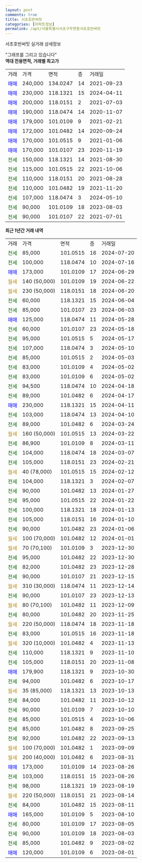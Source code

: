 ```yaml
---
layout: post
comments: true
title: 서초호반써밋
categories: [아파트정보]
permalink: /apt/서울특별시서초구우면동서초호반써밋
---
```


서초호반써밋 실거래 상세정보

<script type="text/javascript">
  google.charts.load('current', {'packages':['line', 'corechart']});
  google.charts.setOnLoadCallback(drawChart);

  function drawChart() {
    var data = new google.visualization.DataTable();
    data.addColumn('date', '거래일');
    data.addColumn('number', "매매");
    data.addColumn('number', "전세");
    data.addColumn('number', "전매");

    data.addRows([[new Date(Date.parse("2024-07-20")), null, 85000, null], [new Date(Date.parse("2024-07-16")), null, 100000, null], [new Date(Date.parse("2024-06-29")), 173000, null, null], [new Date(Date.parse("2024-06-22")), null, null, null], [new Date(Date.parse("2024-06-20")), null, null, null], [new Date(Date.parse("2024-06-04")), null, 60000, null], [new Date(Date.parse("2024-06-03")), null, 85000, null], [new Date(Date.parse("2024-05-28")), 125000, null, null], [new Date(Date.parse("2024-05-18")), null, 60000, null], [new Date(Date.parse("2024-05-17")), null, 95000, null], [new Date(Date.parse("2024-05-10")), null, 107000, null], [new Date(Date.parse("2024-05-03")), null, 85000, null], [new Date(Date.parse("2024-05-02")), null, 83000, null], [new Date(Date.parse("2024-05-02")), null, 83000, null], [new Date(Date.parse("2024-04-18")), null, 94500, null], [new Date(Date.parse("2024-04-17")), null, 89000, null], [new Date(Date.parse("2024-04-11")), 230000, null, null], [new Date(Date.parse("2024-04-10")), null, 103000, null], [new Date(Date.parse("2024-03-24")), null, 89000, null], [new Date(Date.parse("2024-03-22")), null, null, null], [new Date(Date.parse("2024-03-11")), null, 86900, null], [new Date(Date.parse("2024-03-07")), null, 104000, null], [new Date(Date.parse("2024-02-21")), null, 105000, null], [new Date(Date.parse("2024-02-12")), null, null, null], [new Date(Date.parse("2024-02-07")), null, 104000, null], [new Date(Date.parse("2024-01-27")), null, 90000, null], [new Date(Date.parse("2024-01-22")), null, 95000, null], [new Date(Date.parse("2024-01-13")), null, 100000, null], [new Date(Date.parse("2024-01-10")), null, 105000, null], [new Date(Date.parse("2024-01-06")), null, 90000, null], [new Date(Date.parse("2024-01-01")), null, null, null], [new Date(Date.parse("2023-12-30")), null, null, null], [new Date(Date.parse("2023-12-30")), null, 95000, null], [new Date(Date.parse("2023-12-28")), null, 82000, null], [new Date(Date.parse("2023-12-15")), null, 90000, null], [new Date(Date.parse("2023-12-14")), null, null, null], [new Date(Date.parse("2023-12-13")), null, 90000, null], [new Date(Date.parse("2023-12-09")), null, null, null], [new Date(Date.parse("2023-11-25")), null, 80000, null], [new Date(Date.parse("2023-11-18")), null, null, null], [new Date(Date.parse("2023-11-18")), null, 83000, null], [new Date(Date.parse("2023-11-13")), null, null, null], [new Date(Date.parse("2023-11-10")), null, 110000, null], [new Date(Date.parse("2023-11-08")), null, 105000, null], [new Date(Date.parse("2023-10-30")), 179900, null, null], [new Date(Date.parse("2023-10-17")), null, 94000, null], [new Date(Date.parse("2023-10-13")), null, null, null], [new Date(Date.parse("2023-10-12")), null, 84000, null], [new Date(Date.parse("2023-10-10")), null, 90000, null], [new Date(Date.parse("2023-10-06")), null, 85000, null], [new Date(Date.parse("2023-09-25")), null, 85000, null], [new Date(Date.parse("2023-09-13")), null, 92000, null], [new Date(Date.parse("2023-09-09")), null, null, null], [new Date(Date.parse("2023-08-31")), null, null, null], [new Date(Date.parse("2023-08-26")), 173000, null, null], [new Date(Date.parse("2023-08-26")), null, 103000, null], [new Date(Date.parse("2023-08-19")), null, 98000, null], [new Date(Date.parse("2023-08-14")), null, null, null], [new Date(Date.parse("2023-08-11")), null, 84000, null], [new Date(Date.parse("2023-08-10")), 165000, null, null], [new Date(Date.parse("2023-08-05")), null, 80000, null], [new Date(Date.parse("2023-08-03")), null, 90000, null], [new Date(Date.parse("2023-08-02")), null, 85000, null], [new Date(Date.parse("2023-08-01")), 120000, null, null]]);

    var options = {
      hAxis: {
        format: 'yyyy/MM/dd'
      },    
      lineWidth: 0,
      pointsVisible: true,    
      title: '최근 1년간 유형별 실거래가 분포',
      legend: { position: 'bottom' }
    };

    var formatter = new google.visualization.NumberFormat({pattern:'###,###'} );
    formatter.format(data, 1);
    formatter.format(data, 2);
    
    setTimeout(function() {
        var chart = new google.visualization.LineChart(document.getElementById('columnchart_material'));
        chart.draw(data, (options));
        document.getElementById('loading').style.display = 'none';
    }, 200);
  }
</script>


<div id="loading" style="z-index:20; display: block; margin-left: 0px">"그래프를 그리고 있습니다"</div>
<div id="columnchart_material" style="width: 95%; margin-left: 0px; display: block"></div>
<!-- contents start -->
<b>역대 전용면적, 거래별 최고가</b>
<table class="sortable">
    <tr>
      <td>거래</td>
      <td>가격</td>
      <td>면적</td>
      <td>층</td>
      <td>거래일</td>
    </tr>
        <tr>
          <td><a style="color: blue">매매</a></td>
          <td>240,000</td>
          <td>134.0247</td>
          <td>14</td>
          <td>2021-09-23</td>
        </tr>            <tr>
          <td><a style="color: blue">매매</a></td>
          <td>230,000</td>
          <td>118.1321</td>
          <td>15</td>
          <td>2024-04-11</td>
        </tr>            <tr>
          <td><a style="color: blue">매매</a></td>
          <td>200,000</td>
          <td>118.0151</td>
          <td>2</td>
          <td>2021-07-03</td>
        </tr>            <tr>
          <td><a style="color: blue">매매</a></td>
          <td>190,000</td>
          <td>118.0474</td>
          <td>14</td>
          <td>2020-11-07</td>
        </tr>            <tr>
          <td><a style="color: blue">매매</a></td>
          <td>179,000</td>
          <td>101.0109</td>
          <td>9</td>
          <td>2021-02-21</td>
        </tr>            <tr>
          <td><a style="color: blue">매매</a></td>
          <td>172,000</td>
          <td>101.0482</td>
          <td>14</td>
          <td>2020-09-24</td>
        </tr>            <tr>
          <td><a style="color: blue">매매</a></td>
          <td>170,000</td>
          <td>101.0515</td>
          <td>9</td>
          <td>2021-01-06</td>
        </tr>            <tr>
          <td><a style="color: blue">매매</a></td>
          <td>170,000</td>
          <td>101.0107</td>
          <td>23</td>
          <td>2020-11-19</td>
        </tr>        
        <tr>
              <td><a style="color: darkgreen">전세</a></td>
              <td>150,000</td>
              <td>118.1321</td>
              <td>14</td>
              <td>2021-08-30</td>
            </tr>            <tr>
              <td><a style="color: darkgreen">전세</a></td>
              <td>115,000</td>
              <td>101.0515</td>
              <td>22</td>
              <td>2021-10-06</td>
            </tr>            <tr>
              <td><a style="color: darkgreen">전세</a></td>
              <td>110,000</td>
              <td>118.0151</td>
              <td>20</td>
              <td>2021-08-28</td>
            </tr>            <tr>
              <td><a style="color: darkgreen">전세</a></td>
              <td>110,000</td>
              <td>101.0482</td>
              <td>19</td>
              <td>2021-11-20</td>
            </tr>            <tr>
              <td><a style="color: darkgreen">전세</a></td>
              <td>107,000</td>
              <td>118.0474</td>
              <td>3</td>
              <td>2024-05-10</td>
            </tr>            <tr>
              <td><a style="color: darkgreen">전세</a></td>
              <td>90,000</td>
              <td>101.0109</td>
              <td>18</td>
              <td>2023-08-03</td>
            </tr>            <tr>
              <td><a style="color: darkgreen">전세</a></td>
              <td>90,000</td>
              <td>101.0107</td>
              <td>22</td>
              <td>2021-07-01</td>
            </tr>        
    
</table>

<b>최근 1년간 거래 내역</b>

<table class="sortable">
    <tr>
      <td>거래</td>
      <td>가격</td>
      <td>면적</td>
      <td>층</td>
      <td>거래일</td>
    </tr>
    <tr>
      <td><a style="color: darkgreen">전세</a></td>
      <td>85,000</td>
      <td>101.0515</td>
      <td>16</td>
      <td>2024-07-20</td>
    </tr>          <tr>
      <td><a style="color: darkgreen">전세</a></td>
      <td>100,000</td>
      <td>118.0474</td>
      <td>10</td>
      <td>2024-07-16</td>
    </tr>          <tr>
      <td><a style="color: blue">매매</a></td>
      <td>173,000</td>
      <td>101.0109</td>
      <td>17</td>
      <td>2024-06-29</td>
    </tr>          <tr>
      <td><a style="color: darkgoldenrod">월세</a></td>
      <td>140 (50,000)</td>
      <td>101.0109</td>
      <td>19</td>
      <td>2024-06-22</td>
    </tr>          <tr>
      <td><a style="color: darkgoldenrod">월세</a></td>
      <td>230 (50,000)</td>
      <td>118.0151</td>
      <td>18</td>
      <td>2024-06-20</td>
    </tr>          <tr>
      <td><a style="color: darkgreen">전세</a></td>
      <td>60,000</td>
      <td>118.1321</td>
      <td>15</td>
      <td>2024-06-04</td>
    </tr>          <tr>
      <td><a style="color: darkgreen">전세</a></td>
      <td>85,000</td>
      <td>101.0107</td>
      <td>23</td>
      <td>2024-06-03</td>
    </tr>          <tr>
      <td><a style="color: blue">매매</a></td>
      <td>125,000</td>
      <td>118.0474</td>
      <td>11</td>
      <td>2024-05-28</td>
    </tr>          <tr>
      <td><a style="color: darkgreen">전세</a></td>
      <td>60,000</td>
      <td>101.0107</td>
      <td>23</td>
      <td>2024-05-18</td>
    </tr>          <tr>
      <td><a style="color: darkgreen">전세</a></td>
      <td>95,000</td>
      <td>101.0515</td>
      <td>5</td>
      <td>2024-05-17</td>
    </tr>          <tr>
      <td><a style="color: darkgreen">전세</a></td>
      <td>107,000</td>
      <td>118.0474</td>
      <td>3</td>
      <td>2024-05-10</td>
    </tr>          <tr>
      <td><a style="color: darkgreen">전세</a></td>
      <td>85,000</td>
      <td>101.0515</td>
      <td>2</td>
      <td>2024-05-03</td>
    </tr>          <tr>
      <td><a style="color: darkgreen">전세</a></td>
      <td>83,000</td>
      <td>101.0109</td>
      <td>4</td>
      <td>2024-05-02</td>
    </tr>          <tr>
      <td><a style="color: darkgreen">전세</a></td>
      <td>83,000</td>
      <td>101.0109</td>
      <td>6</td>
      <td>2024-05-02</td>
    </tr>          <tr>
      <td><a style="color: darkgreen">전세</a></td>
      <td>94,500</td>
      <td>118.0474</td>
      <td>10</td>
      <td>2024-04-18</td>
    </tr>          <tr>
      <td><a style="color: darkgreen">전세</a></td>
      <td>89,000</td>
      <td>101.0482</td>
      <td>6</td>
      <td>2024-04-17</td>
    </tr>          <tr>
      <td><a style="color: blue">매매</a></td>
      <td>230,000</td>
      <td>118.1321</td>
      <td>15</td>
      <td>2024-04-11</td>
    </tr>          <tr>
      <td><a style="color: darkgreen">전세</a></td>
      <td>103,000</td>
      <td>118.0474</td>
      <td>13</td>
      <td>2024-04-10</td>
    </tr>          <tr>
      <td><a style="color: darkgreen">전세</a></td>
      <td>89,000</td>
      <td>101.0482</td>
      <td>6</td>
      <td>2024-03-24</td>
    </tr>          <tr>
      <td><a style="color: darkgoldenrod">월세</a></td>
      <td>160 (50,000)</td>
      <td>101.0515</td>
      <td>13</td>
      <td>2024-03-22</td>
    </tr>          <tr>
      <td><a style="color: darkgreen">전세</a></td>
      <td>86,900</td>
      <td>101.0109</td>
      <td>8</td>
      <td>2024-03-11</td>
    </tr>          <tr>
      <td><a style="color: darkgreen">전세</a></td>
      <td>104,000</td>
      <td>118.0474</td>
      <td>18</td>
      <td>2024-03-07</td>
    </tr>          <tr>
      <td><a style="color: darkgreen">전세</a></td>
      <td>105,000</td>
      <td>118.0151</td>
      <td>23</td>
      <td>2024-02-21</td>
    </tr>          <tr>
      <td><a style="color: darkgoldenrod">월세</a></td>
      <td>40 (78,000)</td>
      <td>101.0515</td>
      <td>15</td>
      <td>2024-02-12</td>
    </tr>          <tr>
      <td><a style="color: darkgreen">전세</a></td>
      <td>104,000</td>
      <td>118.1321</td>
      <td>3</td>
      <td>2024-02-07</td>
    </tr>          <tr>
      <td><a style="color: darkgreen">전세</a></td>
      <td>90,000</td>
      <td>101.0482</td>
      <td>13</td>
      <td>2024-01-27</td>
    </tr>          <tr>
      <td><a style="color: darkgreen">전세</a></td>
      <td>95,000</td>
      <td>101.0515</td>
      <td>22</td>
      <td>2024-01-22</td>
    </tr>          <tr>
      <td><a style="color: darkgreen">전세</a></td>
      <td>100,000</td>
      <td>118.1321</td>
      <td>18</td>
      <td>2024-01-13</td>
    </tr>          <tr>
      <td><a style="color: darkgreen">전세</a></td>
      <td>105,000</td>
      <td>118.0151</td>
      <td>16</td>
      <td>2024-01-10</td>
    </tr>          <tr>
      <td><a style="color: darkgreen">전세</a></td>
      <td>90,000</td>
      <td>101.0482</td>
      <td>23</td>
      <td>2024-01-06</td>
    </tr>          <tr>
      <td><a style="color: darkgoldenrod">월세</a></td>
      <td>100 (70,000)</td>
      <td>101.0482</td>
      <td>12</td>
      <td>2024-01-01</td>
    </tr>          <tr>
      <td><a style="color: darkgoldenrod">월세</a></td>
      <td>70 (70,100)</td>
      <td>101.0109</td>
      <td>3</td>
      <td>2023-12-30</td>
    </tr>          <tr>
      <td><a style="color: darkgreen">전세</a></td>
      <td>95,000</td>
      <td>101.0482</td>
      <td>22</td>
      <td>2023-12-30</td>
    </tr>          <tr>
      <td><a style="color: darkgreen">전세</a></td>
      <td>82,000</td>
      <td>101.0482</td>
      <td>23</td>
      <td>2023-12-28</td>
    </tr>          <tr>
      <td><a style="color: darkgreen">전세</a></td>
      <td>90,000</td>
      <td>101.0107</td>
      <td>21</td>
      <td>2023-12-15</td>
    </tr>          <tr>
      <td><a style="color: darkgoldenrod">월세</a></td>
      <td>310 (30,000)</td>
      <td>118.0474</td>
      <td>11</td>
      <td>2023-12-14</td>
    </tr>          <tr>
      <td><a style="color: darkgreen">전세</a></td>
      <td>90,000</td>
      <td>101.0107</td>
      <td>23</td>
      <td>2023-12-13</td>
    </tr>          <tr>
      <td><a style="color: darkgoldenrod">월세</a></td>
      <td>80 (70,100)</td>
      <td>101.0482</td>
      <td>11</td>
      <td>2023-12-09</td>
    </tr>          <tr>
      <td><a style="color: darkgreen">전세</a></td>
      <td>80,000</td>
      <td>101.0482</td>
      <td>20</td>
      <td>2023-11-25</td>
    </tr>          <tr>
      <td><a style="color: darkgoldenrod">월세</a></td>
      <td>220 (50,000)</td>
      <td>118.0474</td>
      <td>18</td>
      <td>2023-11-18</td>
    </tr>          <tr>
      <td><a style="color: darkgreen">전세</a></td>
      <td>83,000</td>
      <td>101.0515</td>
      <td>16</td>
      <td>2023-11-18</td>
    </tr>          <tr>
      <td><a style="color: darkgoldenrod">월세</a></td>
      <td>320 (10,000)</td>
      <td>101.0482</td>
      <td>4</td>
      <td>2023-11-13</td>
    </tr>          <tr>
      <td><a style="color: darkgreen">전세</a></td>
      <td>110,000</td>
      <td>118.1321</td>
      <td>9</td>
      <td>2023-11-10</td>
    </tr>          <tr>
      <td><a style="color: darkgreen">전세</a></td>
      <td>105,000</td>
      <td>118.0151</td>
      <td>20</td>
      <td>2023-11-08</td>
    </tr>          <tr>
      <td><a style="color: blue">매매</a></td>
      <td>179,900</td>
      <td>118.1321</td>
      <td>9</td>
      <td>2023-10-30</td>
    </tr>          <tr>
      <td><a style="color: darkgreen">전세</a></td>
      <td>94,000</td>
      <td>101.0482</td>
      <td>6</td>
      <td>2023-10-17</td>
    </tr>          <tr>
      <td><a style="color: darkgoldenrod">월세</a></td>
      <td>35 (85,000)</td>
      <td>118.1321</td>
      <td>13</td>
      <td>2023-10-13</td>
    </tr>          <tr>
      <td><a style="color: darkgreen">전세</a></td>
      <td>84,000</td>
      <td>101.0482</td>
      <td>11</td>
      <td>2023-10-12</td>
    </tr>          <tr>
      <td><a style="color: darkgreen">전세</a></td>
      <td>90,000</td>
      <td>101.0109</td>
      <td>7</td>
      <td>2023-10-10</td>
    </tr>          <tr>
      <td><a style="color: darkgreen">전세</a></td>
      <td>85,000</td>
      <td>101.0515</td>
      <td>4</td>
      <td>2023-10-06</td>
    </tr>          <tr>
      <td><a style="color: darkgreen">전세</a></td>
      <td>85,000</td>
      <td>101.0482</td>
      <td>8</td>
      <td>2023-09-25</td>
    </tr>          <tr>
      <td><a style="color: darkgreen">전세</a></td>
      <td>92,000</td>
      <td>101.0482</td>
      <td>22</td>
      <td>2023-09-13</td>
    </tr>          <tr>
      <td><a style="color: darkgoldenrod">월세</a></td>
      <td>100 (70,000)</td>
      <td>101.0482</td>
      <td>1</td>
      <td>2023-09-09</td>
    </tr>          <tr>
      <td><a style="color: darkgoldenrod">월세</a></td>
      <td>200 (40,000)</td>
      <td>101.0482</td>
      <td>6</td>
      <td>2023-08-31</td>
    </tr>          <tr>
      <td><a style="color: blue">매매</a></td>
      <td>173,000</td>
      <td>101.0109</td>
      <td>14</td>
      <td>2023-08-26</td>
    </tr>          <tr>
      <td><a style="color: darkgreen">전세</a></td>
      <td>103,000</td>
      <td>118.0151</td>
      <td>15</td>
      <td>2023-08-26</td>
    </tr>          <tr>
      <td><a style="color: darkgreen">전세</a></td>
      <td>98,000</td>
      <td>118.1321</td>
      <td>19</td>
      <td>2023-08-19</td>
    </tr>          <tr>
      <td><a style="color: darkgoldenrod">월세</a></td>
      <td>220 (50,000)</td>
      <td>118.0151</td>
      <td>21</td>
      <td>2023-08-14</td>
    </tr>          <tr>
      <td><a style="color: darkgreen">전세</a></td>
      <td>84,000</td>
      <td>101.0482</td>
      <td>15</td>
      <td>2023-08-11</td>
    </tr>          <tr>
      <td><a style="color: blue">매매</a></td>
      <td>165,000</td>
      <td>101.0109</td>
      <td>5</td>
      <td>2023-08-10</td>
    </tr>          <tr>
      <td><a style="color: darkgreen">전세</a></td>
      <td>80,000</td>
      <td>101.0109</td>
      <td>17</td>
      <td>2023-08-05</td>
    </tr>          <tr>
      <td><a style="color: darkgreen">전세</a></td>
      <td>90,000</td>
      <td>101.0109</td>
      <td>18</td>
      <td>2023-08-03</td>
    </tr>          <tr>
      <td><a style="color: darkgreen">전세</a></td>
      <td>85,000</td>
      <td>101.0482</td>
      <td>9</td>
      <td>2023-08-02</td>
    </tr>          <tr>
      <td><a style="color: blue">매매</a></td>
      <td>120,000</td>
      <td>101.0109</td>
      <td>6</td>
      <td>2023-08-01</td>
    </tr>      </table>
<!-- contents end -->    

